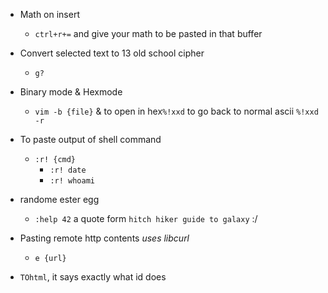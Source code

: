 - Math on insert
	- `ctrl+r+=` and give your math to be pasted in that buffer
- Convert selected text to 13 old school cipher
	- `g?`
- Binary mode & Hexmode
	- `vim -b {file}` &  to open in hex`%!xxd` to go back to normal ascii `%!xxd -r`
- To paste output of shell command
	- `:r! {cmd}` 
		- `:r! date`
		- `:r! whoami`

- randome ester egg
	- `:help 42` a quote form `hitch hiker guide to galaxy` :/
- Pasting remote http contents  *uses libcurl*
	- `e {url}`
- `TOhtml`, it says exactly what id does